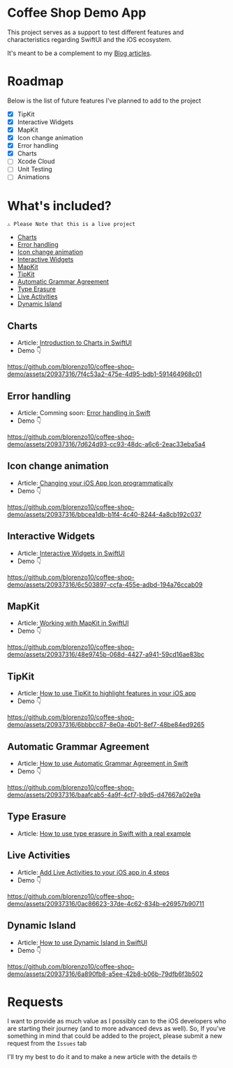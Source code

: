 # Coffee Shop Demo App
This project serves as a support to test different features and characteristics regarding SwiftUI and the iOS ecosystem. 

It's meant to be a complement to my [Blog articles](https://medium.com/@blorenzop).

# Roadmap
Below is the list of future features I've planned to add to the project
- [x] TipKit
- [x] Interactive Widgets
- [x] MapKit
- [x] Icon change animation
- [x] Error handling
- [x] Charts
- [ ] Xcode Cloud
- [ ] Unit Testing
- [ ] Animations

# What's included?
`⚠️ Please Note that this is a live project`

- [Charts](#Charts)
- [Error handling](#Error-handling)
- [Icon change animation](#Icon-change-animation)
- [Interactive Widgets](#Interactive-Widgets)
- [MapKit](#MapKit)
- [TipKit](#TipKit)
- [Automatic Grammar Agreement](#Automatic-Grammar-Agreement)
- [Type Erasure](#Type-Erasure)
- [Live Activities](#Live-Activities)
- [Dynamic Island](#Dynamic-Island)
  
## Charts
- Article: [Introduction to Charts in SwiftUI](https://medium.com/@blorenzop/swiftui-charts-b6fa4aca46db)
- Demo 👇

https://github.com/blorenzo10/coffee-shop-demo/assets/20937316/7f4c53a2-475e-4d95-bdb1-591464968c01


## Error handling
- Article: Comming soon: [Error handling in Swift](https://medium.com/@blorenzop/error-handling-in-swift-f9ca87490e26)
- Demo 👇

https://github.com/blorenzo10/coffee-shop-demo/assets/20937316/7d624d93-cc93-48dc-a6c6-2eac33eba5a4


## Icon change animation
- Article: [Changing your iOS App Icon programmatically](https://medium.com/@blorenzop/app-icon-programmatically-51fca3130871)
- Demo 👇

https://github.com/blorenzo10/coffee-shop-demo/assets/20937316/bbcea1db-b1f4-4c40-8244-4a8cb192c037


## Interactive Widgets
- Article: [Interactive Widgets in SwiftUI](https://medium.com/@blorenzop/widget-interactivity-331206a5824f)
- Demo 👇

https://github.com/blorenzo10/coffee-shop-demo/assets/20937316/6c503897-ccfa-455e-adbd-194a76ccab09


## MapKit
- Article: [Working with MapKit in SwiftUI](https://medium.com/@blorenzop/mapkit-swiftui-009a0eb1695c)
- Demo 👇

https://github.com/blorenzo10/coffee-shop-demo/assets/20937316/48e9745b-068d-4427-a941-59cd16ae83bc


## TipKit
- Article: [How to use TipKit to highlight features in your iOS app](https://medium.com/@blorenzop/swiftui-and-tipkit-eb7d99657fc8)
- Demo 👇

https://github.com/blorenzo10/coffee-shop-demo/assets/20937316/6bbbcc87-8e0a-4b01-8ef7-48be84ed9265


## Automatic Grammar Agreement
- Article: [How to use Automatic Grammar Agreement in Swift](https://medium.com/@blorenzop/learn-how-to-unleash-the-power-of-automatic-grammar-agreement-in-swift-42f1c9178942)
- Demo 👇

https://github.com/blorenzo10/coffee-shop-demo/assets/20937316/baafcab5-4a9f-4cf7-b9d5-d47667a02e9a


## Type Erasure
- Article: [How to use type erasure in Swift with a real example](https://medium.com/@blorenzop/type-erasure-in-swift-6bdaf7632487)

## Live Activities
- Article: [Add Live Activities to your iOS app in 4 steps](https://medium.com/@blorenzop/live-activities-swift-6e95ee15863e)
- Demo 👇

https://github.com/blorenzo10/coffee-shop-demo/assets/20937316/0ac86623-37de-4c62-834b-e26957b90711


## Dynamic Island
- Article: [How to use Dynamic Island in SwiftUI](https://medium.com/@blorenzop/how-to-use-dynamic-island-in-swiftui-4eaa66c7c301)
- Demo 👇

https://github.com/blorenzo10/coffee-shop-demo/assets/20937316/6a890fb8-a5ee-42b8-b06b-79dfb6f3b502



# Requests
I want to provide as much value as I possibly can to the iOS developers who are starting their journey (and to more advanced devs as well). So, If you've something in mind that could be added to the project, please submit a new request from the `Issues` tab

I'll try my best to do it and to make a new article with the details 🤓

